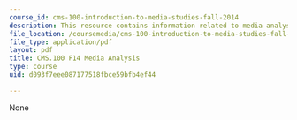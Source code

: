 ```yaml
---
course_id: cms-100-introduction-to-media-studies-fall-2014
description: This resource contains information related to media analysis.
file_location: /coursemedia/cms-100-introduction-to-media-studies-fall-2014/d093f7eee087177518fbce59bfb4ef44_MITCMS_100F14_MediaAnal.pdf
file_type: application/pdf
layout: pdf
title: CMS.100 F14 Media Analysis
type: course
uid: d093f7eee087177518fbce59bfb4ef44

---
```

None